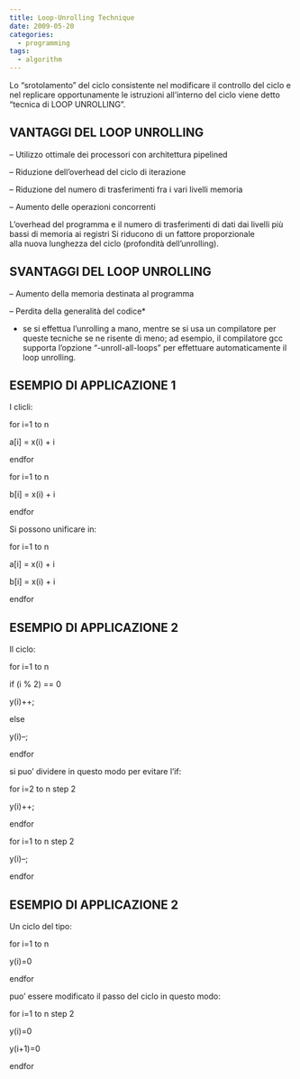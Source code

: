 ```yaml
---
title: Loop-Unrolling Technique
date: 2009-05-20
categories:
  - programming
tags:
  - algorithm
---
```

Lo &#8220;srotolamento&#8221; del ciclo consistente nel modificare il controllo del ciclo e nel replicare opportunamente le istruzioni all&#8217;interno del ciclo viene detto &#8220;tecnica di LOOP UNROLLING&#8221;.

<!--more-->

## VANTAGGI DEL LOOP UNROLLING

&#8211; Utilizzo ottimale dei processori con architettura pipelined

&#8211; Riduzione dell&#8217;overhead del ciclo di iterazione

&#8211; Riduzione del numero di trasferimenti fra i vari livelli memoria

&#8211; Aumento delle operazioni concorrenti

L&#8217;overhead del programma e il numero di trasferimenti di dati dai livelli più bassi di memoria ai registri Si riducono di un fattore proporzionale alla nuova lunghezza del ciclo (profondità dell&#8217;unrolling).

## SVANTAGGI DEL LOOP UNROLLING

&#8211; Aumento della memoria destinata al programma

&#8211; Perdita della generalità del codice*

* se si effettua l&#8217;unrolling a mano, mentre se si usa un compilatore per queste tecniche se ne risente di meno; ad esempio, il compilatore gcc supporta l&#8217;opzione &#8220;-unroll-all-loops&#8221; per effettuare automaticamente il loop unrolling.

## ESEMPIO DI APPLICAZIONE 1

I clicli:

for i=1 to n

a[i] = x(i) + i

endfor

for i=1 to n

b[i] = x(i) + i

endfor

Si possono unificare in:

for i=1 to n

a[i] = x(i) + i

b[i] = x(i) + i

endfor

## ESEMPIO DI APPLICAZIONE 2

Il ciclo:

for i=1 to n

if (i % 2) == 0

y(i)++;

else

y(i)&#8211;;

endfor

si puo&#8217; dividere in questo modo per evitare l&#8217;if:

for i=2 to n step 2

y(i)++;

endfor

for i=1 to n step 2

y(i)&#8211;;

endfor

## ESEMPIO DI APPLICAZIONE 2

Un ciclo del tipo:

for i=1 to n

y(i)=0

endfor

puo&#8217; essere modificato il passo del ciclo in questo modo:

for i=1 to n step 2

y(i)=0

y(i+1)=0

endfor
